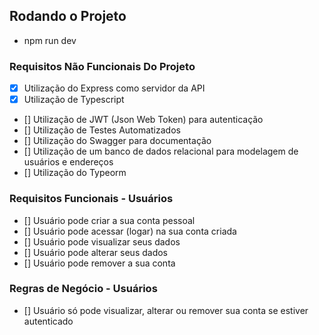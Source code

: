 ## Rodando o Projeto
- npm run dev

### Requisitos Não Funcionais Do Projeto
- [x] Utilização do Express como servidor da API
- [x] Utilização de Typescript
- [] Utilização de JWT (Json Web Token) para autenticação
- [] Utilização de Testes Automatizados
- [] Utilização do Swagger para documentação
- [] Utilização de um banco de dados relacional para modelagem de usuários e endereços
- [] Utilização do Typeorm

### Requisitos Funcionais - Usuários
- [] Usuário pode criar a sua conta pessoal
- [] Usuário pode acessar (logar) na sua conta criada
- [] Usuário pode visualizar seus dados
- [] Usuário pode alterar seus dados
- [] Usuário pode remover a sua conta

### Regras de Negócio - Usuários
- [] Usuário só pode visualizar, alterar ou remover sua conta se estiver autenticado

